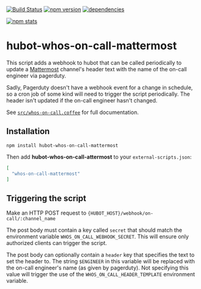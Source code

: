 [![Build Status](https://travis-ci.org/cadecairos/hubot-whos-on-call-mattermost.svg)](https://travis-ci.org/cadecairos/hubot-whos-on-call-mattermost)
[![npm version](https://badge.fury.io/js/hubot-whos-on-call-mattermost.svg)](http://badge.fury.io/js/hubot-whos-on-call-mattermost)
[![dependencies](https://david-dm.org/cadecairos/hubot-whos-on-call-mattermost.svg)](https://david-dm.org/cadecairos/hubot-whos-on-call-mattermost)

[![npm stats](https://nodei.co/npm/hubot-whos-on-call-mattermost.png?downloads=true)](https://nodei.co/npm/hubot-whos-on-call-mattermost)

# hubot-whos-on-call-mattermost

This script adds a webhook to hubot that can be called periodically to update a [Mattermost](https://mattermost.org) channel's header text with the name of the on-call engineer via pagerduty.

Sadly, Pagerduty doesn't have a webhook event for a change in schedule, so a cron job of some kind will need to trigger the script periodically. The header isn't updated if the on-call engineer hasn't changed.

See [`src/whos-on-call.coffee`](src/whos-on-call.coffee) for full documentation.

## Installation

`npm install hubot-whos-on-call-mattermost`

Then add **hubot-whos-on-call-attermost** to your `external-scripts.json`:

```json
[
  "whos-on-call-mattermost"
]
```

## Triggering the script

Make an HTTP POST request to `{HUBOT_HOST}/webhook/on-call/:channel_name`

The post body must contain a key called `secret` that should match the environment variable `WHOS_ON_CALL_WEBHOOK_SECRET`. This will ensure only authorized clients can trigger the script.

The post body can optionally contain a `header` key that specifies the text to set the header to. The string `$ENGINEER` in this variable will be replaced with the on-call engineer's name (as given by pagerduty). Not specifying this value will trigger the use of the `WHOS_ON_CALL_HEADER_TEMPLATE` environment variable.